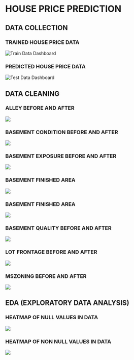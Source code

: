 # HOUSE PRICE PREDICTION

## DATA COLLECTION
### TRAINED HOUSE PRICE DATA
![Train Data Dashboard](https://github.com/Ujjwal2023kumar/Data-Science/blob/main/Projects/House_Price_Prediction/TRAIN_HOUSE_PRICE_DATA.png)

### PREDICTED HOUSE PRICE DATA
![Test Data Dashboard](https://github.com/Ujjwal2023kumar/Data-Science/blob/main/Projects/House_Price_Prediction/TEST_HOUSE_PRICE_DATA.png)

## DATA CLEANING
### ALLEY BEFORE AND AFTER
![](https://github.com/Ujjwal2023kumar/Data-Science/blob/main/Projects/House_Price_Prediction/EDA_img/AlleyBefore%26After.png)

### BASEMENT CONDITION BEFORE AND AFTER
![](https://github.com/Ujjwal2023kumar/Data-Science/blob/main/Projects/House_Price_Prediction/EDA_img/BsmtCondBefore%26After.png)

### BASEMENT EXPOSURE BEFORE AND AFTER
![](https://github.com/Ujjwal2023kumar/Data-Science/blob/main/Projects/House_Price_Prediction/EDA_img/BsmtExposureBefore%26After.png)

### BASEMENT FINISHED AREA
![](https://github.com/Ujjwal2023kumar/Data-Science/blob/main/Projects/House_Price_Prediction/EDA_img/BsmtFinType1Before%26After.png)

### BASEMENT FINISHED AREA
![](https://github.com/Ujjwal2023kumar/Data-Science/blob/main/Projects/House_Price_Prediction/EDA_img/BsmtFinType2Before%26After.png)

### BASEMENT QUALITY BEFORE AND AFTER
![](https://github.com/Ujjwal2023kumar/Data-Science/blob/main/Projects/House_Price_Prediction/EDA_img/BsmtQualBefore%26After.png)

### LOT FRONTAGE BEFORE AND AFTER
![](https://github.com/Ujjwal2023kumar/Data-Science/blob/main/Projects/House_Price_Prediction/EDA_img/LotFrontageBefore%26After.png)

### MSZONING BEFORE AND AFTER
![](https://github.com/Ujjwal2023kumar/Data-Science/blob/main/Projects/House_Price_Prediction/EDA_img/MSZoningBefore%26After.png)


## EDA (EXPLORATORY DATA ANALYSIS)
### HEATMAP OF NULL VALUES IN DATA
![](https://github.com/Ujjwal2023kumar/Data-Science/blob/main/Projects/House_Price_Prediction/EDA_img/heatmap_DF_of_null_values.png)

### HEATMAP OF NON NULL VALUES IN DATA
![](https://github.com/Ujjwal2023kumar/Data-Science/blob/main/Projects/House_Price_Prediction/EDA_img/heatmap_DF_of_non-null_values.png)
